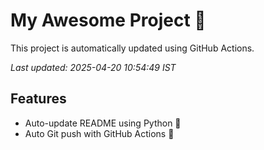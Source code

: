 # My Awesome Project 🚀

This project is automatically updated using GitHub Actions.

_Last updated: 2025-04-20 10:54:49 IST_

## Features
- Auto-update README using Python 🐍
- Auto Git push with GitHub Actions 🤖
